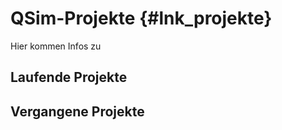 QSim-Projekte {#lnk_projekte}
==============

Hier kommen Infos zu 

## Laufende Projekte ##

## Vergangene Projekte ##
